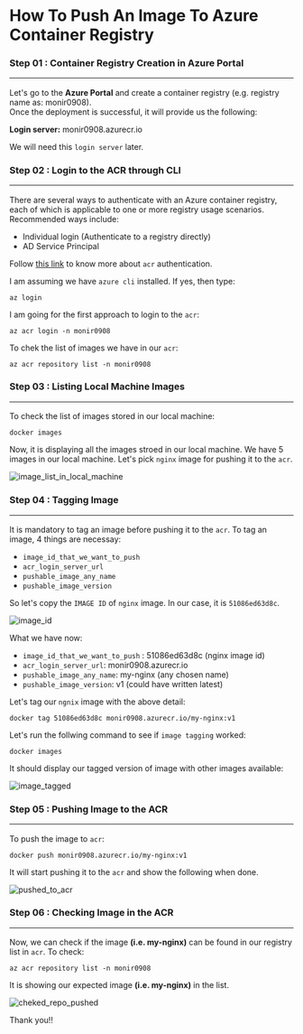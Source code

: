 
# How To Push An Image To Azure Container Registry

### Step 01 : Container Registry Creation in Azure Portal<hr>
Let's go to the <b>Azure Portal</b> and create a container registry (e.g. registry name as: monir0908). <br>
Once the deployment is successful, it will provide us the following:<br>

<b>Login server:</b> monir0908.azurecr.io <br> 

We will need this `login server` later.

### Step 02 : Login to the ACR through CLI<hr>
There are several ways to authenticate with an Azure container registry, each of which is applicable to one or more registry usage scenarios.<br>
Recommended ways include:

- Individual login (Authenticate to a registry directly)
- AD Service Principal

Follow [this link](https://learn.microsoft.com/en-us/azure/container-registry/container-registry-authentication?tabs=azure-cli) to know more about `acr` authentication.<br>

I am assuming we have `azure cli` installed. If yes, then type:
```
az login
```
I am going for the first approach to login to the `acr`:
```
az acr login -n monir0908
```

To chek the list of images we have in our `acr`:
```
az acr repository list -n monir0908
```

### Step 03 : Listing Local Machine Images <hr>
To check the list of images stored in our local machine:

```
docker images
```

Now, it is displaying all the images stroed in our local machine. 
We have 5 images in our local machine. Let's pick `nginx` image for pushing it to the `acr`.


![image_list_in_local_machine](https://user-images.githubusercontent.com/47719314/194698498-648779fa-9c72-4e70-8be6-89bfe4ea7447.PNG)


### Step 04 :  Tagging Image<hr>
It is mandatory to tag an image before pushing it to the `acr`.
To tag an image, 4 things are necessay:

- `image_id_that_we_want_to_push`
- `acr_login_server_url`
- `pushable_image_any_name`
- `pushable_image_version`


So let's copy the `IMAGE ID` of `nginx` image. In our case, it is `51086ed63d8c`.


![image_id](https://user-images.githubusercontent.com/47719314/194698531-dc5a8bca-dbec-428f-9765-7f191f8b3650.PNG)

What we have now:<br>
- `image_id_that_we_want_to_push` : 51086ed63d8c (nginx image id)
- `acr_login_server_url`: monir0908.azurecr.io
- `pushable_image_any_name`: my-nginx (any chosen name)
- `pushable_image_version`: v1 (could have written latest)

Let's tag our `ngnix` image with the above detail:
```
docker tag 51086ed63d8c monir0908.azurecr.io/my-nginx:v1
```

Let's run the follwing command to see if `image tagging` worked:
```
docker images
```

It should display our tagged version of image with other images available:

![image_tagged](https://user-images.githubusercontent.com/47719314/194698562-7a61d98e-496a-4267-ba48-a17e15d724ac.PNG)


### Step 05 : Pushing Image to the ACR<hr>
To push the image to `acr`:
```
docker push monir0908.azurecr.io/my-nginx:v1
```

It will start pushing it to the `acr` and show the following when done.

![pushed_to_acr](https://user-images.githubusercontent.com/47719314/194698586-ff2badd2-af2c-4317-b247-47fea32ca61e.PNG)


### Step 06 : Checking Image in the ACR<hr>
Now, we can check if the image <b>(i.e. my-nginx)</b> can be found in our registry list in `acr`.
To check:

```
az acr repository list -n monir0908
```

It is showing our expected image <b>(i.e. my-nginx)</b> in the list.

![cheked_repo_pushed](https://user-images.githubusercontent.com/47719314/194698592-3c6097b0-ab2a-4433-9a1d-bd7ae800917f.PNG)



Thank you!!
